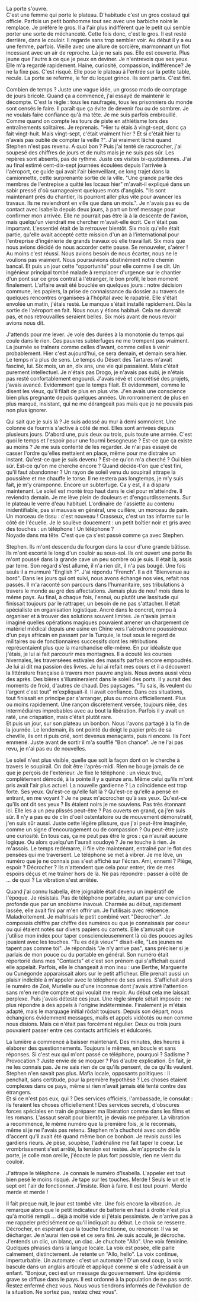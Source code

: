 La porte s'ouvre.<br/>
C'est une femme qui porte le plateau. D'habitude c'est un gros costaud qui officie. Parfois un petit bonhomme tout sec avec une barbiche noire le remplace. Je préfère le gros. Il a l'air plus indifférent que le petit qui semble porter une sorte de méchanceté. Cette fois donc, c'est le gros. Il est resté derrière, dans le couloir. Il regarde sans trop sembler voir. Au début il y a eu une femme, parfois. Vieille avec une allure de sorcière, marmonnant un flot incessant avec un air de reproche. Là je ne sais pas. Elle est couverte. Plus jeune que l'autre à ce que je peux en deviner. Je n'entrevois que ses yeux. Elle m'a regardé rapidement. Haine, curiosité, compassion, indifférence? Je ne la fixe pas. C'est risqué. Elle pose le plateau à l'entrée sur la petite table, recule. La porte se referme, le fer du loquet grince. 
Ils sont partis. C'est fini.

Combien de temps ? Juste une vague idée, un grosso modo de comptage de jours bricolé. Quand ça a commencé, j'ai essayé de maintenir le décompte. C'est la règle : tous les naufragés, tous les prisonniers du monde sont censés le faire. Il paraît que ça évite de devenir fou ou de sombrer. Je ne voulais faire confiance qu'à ma tête. Je me suis parfois embrouillé. Comme quand on compte les tours de piste en athlétisme lors des entraînements solitaires. Je reprenais. "Hier tu étais à vingt-sept, donc ça fait vingt-huit. Mais vingt-sept, c'était vraiment hier ? Et si c'était hier tu n'avais pas oublié de compter la veille ?". J'ai vraiment lâché quand Stephen n'est pas revenu. A quoi bon ? Puis j'ai tenté de raccrocher, j'ai soupesé des chiffres de jours et de nuits mais je ne suis pas sûr. Les repères sont absents, pas de rythme. Juste ces visites bi-quotidiennes. J'ai au final estimé cent-dix-sept journées écoulées depuis l'arrivée à l'aéroport, ce guide qui avait l'air bienveillant, ce long trajet dans la camionnette, cette surprenante sortie de la ville. "Une grande partie des membres de l'entrepise a quitté les locaux hier" m'avait-il expliqué dans un sabir pressé d'où surnageaient quelques mots d'anglais. "Ils sont maintenant près du chantier, ils pourront aller plus vite pour avancer les travaux. Ils ne reviendront en ville que dans un mois.". Je n'avais pas eu de contact avec Isabella depuis deux jours, à part un bref message pour confirmer mon arrivée. Elle ne pourrait pas être là à la descente de l'avion, mais quelqu'un viendrait me chercher m'avait-elle écrit. Ce n'était pas important. L'essentiel était de la retrouver bientôt. Six mois qu'elle était partie, qu'elle avait accepté cette mission d'un an à l'international pour l'entreprise d'ingénierie de grands travaux où elle travaillait. Six mois que nous avions décidé de nous accorder cette pause.
Se renouveler, s'aérer ! Au moins c'est réussi. Nous avions besoin de nous écarter, nous ne le voulions pas vraiment. Nous poursuivions obstinément notre chemin bancal. Et puis un jour cette "opportunité" pour elle comme il se dit. Un ingénieur principal tombé malade à remplacer d'urgence sur le chantier d'un pont sur ce gros contrat à l'étranger, le bon profil, le bon moment finalement. L'affaire avait été bouclée en quelques jours : notre décision commune, les papiers, la prise de connaissance du dossier au travers de quelques rencontres organisées à l'hôpital avec le rapatrié. Elle s'était envolée un matin, j'étais resté. Le manque s'était installé rapidement. Dès la sortie de l'aéroport en fait. Nous nous y étions habitué. Cela ne durerait pas, et nos retrouvailles seraient belles. Six mois avant de nous revoir avions nous dit. 

J'attends pour me lever. Je vole des durées à la monotonie du temps qui coule dans le rien. Ces pauvres subterfuges ne me trompent pas vraiment. La journée se traînera comme celles d'avant, comme celles à venir probablement. Hier c'est aujourd'hui, ce sera demain, et demain sera hier. Le temps n'a plus de sens. Le temps du Désert des Tartares m'avait fasciné, lui. Six mois, un an, dix ans, une vie qui passaient. Mais c'était purement intellectuel. Je n'étais pas Drogo, je n'avais pas subi, je n'étais pas resté confortablement engourdi. J'avais révé et concrétisé des projets, j'avais avancé. Evidemment que le temps filait. Et évidemment, comme le disent les vieux, qu'il filait de plus en plus vite. J'en avais une conscience bien plus pregnante depuis quelques années. Un ronronnement de plus en plus marqué, insistant, qui ne me dérangeait pas mais que je ne pouvais pas non plus ignorer.

Qui sait que je suis là ? Je suis adossé au mur à demi somnolent. Une colonne de fourmis s'active à côté de moi. Elles sont arrivées depuis plusieurs jours. D'abord une, puis deux ou trois, puis toute une armée. C'est quoi le temps et l'espoir pour une fourmi besogneuse ? Est-ce que ça existe au moins ? Je me suis contenté de les regarder. Je n'ai pas essayé de casser l'ordre qu'elles mettaient en place, même pour me distraire un instant.
Qu'est-ce que je suis devenu ? Est-ce qu'on m'a cherché ? Oui bien sûr. Est-ce qu'on me cherche encore ? Quand décide-t'on que c'est fini, qu'il faut abandonner ? Un rayon de soleil venu du soupirail attrape la poussière et me chauffe le torse. Il ne restera pas longtemps, je m'y suis fait, je m'y cramponne. Encore un subterfuge. Ca y est, il a disparu maintenant. Le soleil est monté trop haut dans le ciel pour m'atteindre. Il reviendra demain. 
Je me lève plein de douleurs et d'engourdissements. Sur le plateau le verre d'eau habituel. L'ordinaire de l'assiette au contenu inidentifiable, pas si mauvais en général, une cuillère, un morceau de pain. Un morceau de tissu : c'est nouveau ! Crasseux, c'est un tas informe sur le côté de l'écuelle. Je le soulève doucement : un petit boîtier noir et gris avec des touches : un téléphone ! Un téléphone ?   
Noyade dans ma tête. C'est que ça s'est passé comme ça avec Stephen.<br/>

Stephen. Ils m'ont descendu du fourgon dans la cour d'une grande bâtisse. Ils m'ont escorté le long d'un couloir au sous-sol. Ils ont ouvert une porte Ils m'ont poussé dans la grande cave un peu sombre où je suis. Il était là, assis par terre. Son regard s'est allumé, il n'a rien dit, il n'a pas bougé. Une fois seuls il a murmuré "English ?". J'ai répondu "French". Il a dit "Bienvenue au bord". 
Dans les jours qui ont suivi, nous avons échangé nos vies, refait nos passés. 
Il m'a raconté son parcours dans l'humanitaire, ses tribulations à travers le monde au gré des affectations. Jamais plus de neuf mois dans le même pays. Au final, à chaque fois, l'ennui, ou plutôt une lassitude qui finissait toujours par le rattraper, un besoin de ne pas s'attacher. Il était spécialiste en organisation logistique. Ancré dans le concret, rompu à organiser et à trouver des solutions souvent limites. Je n'avais jamais imaginé quelles opérations magiques pouvaient amener un chargement de matériel médical depuis une usine en Chine vers l'aérodrome poussiéreux d'un pays africain en passant par la Turquie, le tout sous le regard de militaires ou de fonctionnaires successifs dont les rétributions représentaient plus que la marchandise elle-même. 
En pur idéaliste que j'étais, je lui ai fait parcourir mes montagnes. Il a écouté les courses hivernales, les traverséees estivales des massifs parfois encore empoudrés. Je lui ai dit ma passion des livres. Je lui ai refait mes cours et il a découvert la littérature française à travers mon pauvre anglais. 
Nous avons aussi vécu des après. Des bières s'illumineraient dans le soleil des ports. Il y aurait des moments de froid, d'autres de chaud. Des paysages. 
"Tu sais, ils veulent du l'argent c'est tout" m'expliquait-il. Il avait confiance. Dans ces situations, tout finissait en principe par s'arranger, plus ou moins officiellement. Plus ou moins rapidement. Une rançon discrètement versée, toujours niée, des intermédiaires improbables avec au bout la libération. Parfois il y avait un raté, une crispation, mais c'était plutôt rare.<br/> 
Et puis un jour, sur son plateau un bonbon. Nous l'avons partagé à la fin de la journée. Le lendemain, ils ont pointé du doigt le papier près de sa cheville, ils ont ri puis crié, sont devenus menaçants, puis ri encore. Ils l'ont emmené. Juste avant de sortir il m'a soufflé "Bon chance". Je ne l'ai pas revu, je n'ai pas eu de nouvelles.

Le soleil n'est plus visible, quelle que soit la façon dont on le cherche à travers le soupirail. On doit être l'après-midi. Rien ne bouge jamais de ce que je perçois de l'extérieur. Je fixe le téléphone : un vieux truc, complètement démodé, à la pointe il y a quinze ans. Même celui qu'ils m'ont pris avait l'air plus actuel. La nouvelle gardienne ? La coïncidence est trop forte. Ses yeux. Qu'est-ce qu'elle fait là ? Qu'est-ce qu'elle a pensé en entrant, en me voyant ? Je ne peux m'accrocher qu'à ses yeux. Qu'est-ce qu'ils ont dit ses yeux ? Ils étaient noirs je me souviens. Pas très étonnant ici. Elle les a un peu plissés peut-être ? Pas ouverts en grand, ça j'en suis sûr. Il n'y a pas eu de clin d'oeil ostentatoire ou de mouvement démonstratif, j'en suis sûr aussi. Juste cette légère plissure, que j'ai peut-être imaginée, comme un signe d'encouragement ou de compassion ? Ou peut-être juste une curiosité. En tous cas, ça ne peut pas être le gros : ça n'aurait aucune logique. Ou alors quelqu'un l'aurait soudoyé ?
Je ne touche à rien. Je m'assois. Le temps redémarre, il file vite maintenant, entraîné par le flot des pensées qui me traversent.
Le téléphone se met à vibrer. Je me lève, un numéro que je ne connais pas s'est affiché sur l'écran. Ami, ennemi ? Piège, espoir ? 
Décrocher ? Ils n'attendent que cela pour entrer, rire de mes espoirs déçus et me traîner hors de là.
Ne pas répondre : passer à côté de ... de quoi ? La vibration s'est arrêtée.

Quand j'ai connu Isabella, être joignable était devenu un impératif de l'époque. Je résistais. Pas de téléphone portable, autant par une conviction profonde que par un snobisme inavoué. Charmée au début, rapidement lassée, elle avait fini par m'en offrir un. Je l'utilisais avec réticence. Maladroitement. Je maîtrisais le petit combiné vert "Décrocher". Je composais chiffre par chiffre des numéros ou que je connaissais par coeur ou qui étaient notés sur divers papiers ou carnets. Elle s'amusait que j'utilise mon index pour taper consciencieusemment là où des pouces agiles jouaient avec les touches. "Tu es déjà vieux"" disait-elle, "Les jeunes ne tapent pas comme toi". Je répondais "Je n'y arrive pas", sans préciser si je parlais de mon pouce ou du portable en général. Son numéro était répertorié dans mes "Contacts" et c'est son prénom qui s'affichait quand elle appelait. Parfois, elle le changeait à mon insu : une Berthe, Marguerite ou Cunégonde apparaissait alors sur le petit afficheur. Elle prenait aussi un plaisir indicible à m'appeler avec le téléphone de ses amies. S'affichait alors le numéro de Zoé, Murielle ou d'une inconnue dont j'avais attiré l'attention sans m'en rendre compte et qui voulait me revoir.  Au début cela me laissait perplexe. Puis j'avais détesté ces jeux. Une règle simple sétait imposée : ne plus répondre à des appels à l'origine indéterminée.
Finalement je m'étais adapté, mais le marquage initial rôdait toujours. Depuis son départ, nous échangions évidemment messages, mails et appels vidéotés ou non comme nous disions. Mais ce n'était pas forcément régulier. Deux ou trois jours pouvaient passer entre ces contacts artificiels et édulcorés.

La lumière a commencé à baisser maintenant. Des minutes, des heures à élaborer des questionnements. Toujours le mêmes, en boucle et sans réponses. 
Si c'est eux qui m'ont passé ce téléphone, pourquoi ? Sadisme ? Provocation ? Juste envie de se moquer ? Pas d'autre explication. En fait, je ne les connais pas. Je ne sais rien de ce qu'ils pensent, de ce qu'ils veulent. Stephen n'en savait pas plus. Mafia locale, opposants politiques : il penchait, sans certitude, pour la première hypothèse ? Les choses étaient complexes dans ce pays, même si rien n'avait jamais été tenté contre des étrangers.  
Et si ce n'est pas eux, qui ? Des services officiels, l'ambassade, le consulat : ils feraient les choses officiellement ! Des services secrets, d'obscures forces spéciales en train de préparer ma libération comme dans les films et les romans. L'assaut serait pour bientôt, je devais me préparer.
La vibration a recommencé, le même numéro que la première fois, je le reconnais, même si je ne l'avais pas retenu. Stephen m'a chuchoté avec son drôle d'accent qu'il avait été quand même bon ce bonbon. Je revois aussi les gardiens rieurs. Je pèse, soupèse, l'adrénaline me fait taper le coeur. Le vrombrissement s'est arrêté, la tension est restée. Je m'approche de la porte, je colle mon oreille, j'écoute le plus fort possible, rien ne vient du couloir.

J'attrape le téléphone. Je connais le numéro d'Isabella. L'appeler est tout bien pesé le moins risqué. Je tape sur les touches. Merde ! Seuls le un et le sept ont l'air de fonctionner. J'insiste. Rien à faire. Il est tout pourri. Merde merde et merde !

Il fait preque nuit, le jour est tombé vite. Une fois encore la vibration. Je remarque alors que le petit indicateur de batterie en haut à droite n'est plus qu'à moitié rempli ... déjà à moitié vide si j'étais pessimiste. Je n'arrive pas à me rappeler précisément ce qu'il indiquait au début. Le choix se resserre. Décrocher, en espérant que la touche fonctionne, ou renoncer. Il va se décharger. Je n'aurai rien osé et ce sera fini. Je suis acculé, je décroche. J'entends un clic, un blanc, un clac. Je chuchote "Allo". Une voix féminine. Quelques phrases dans la langue locale. La voix est posée, elle parle calmement, distinctement. Je retente un "Allo, hello". La voix continue, imperturbable. Un automate : c'est un automate ! D'un seul coup, la voix bascule dans un anglais articulé et appliqué comme si elle s'adressait à un enfant. "Bonjour, ceci est un message du gouvernement. Une épidémie grave se diffuse dans le pays.  Il est ordonné à la population de ne pas sortir. Restez enfermé chez vous. Nous vous tiendrons informés de l'évolution de la situation. Ne sortez pas, restez chez vous".
